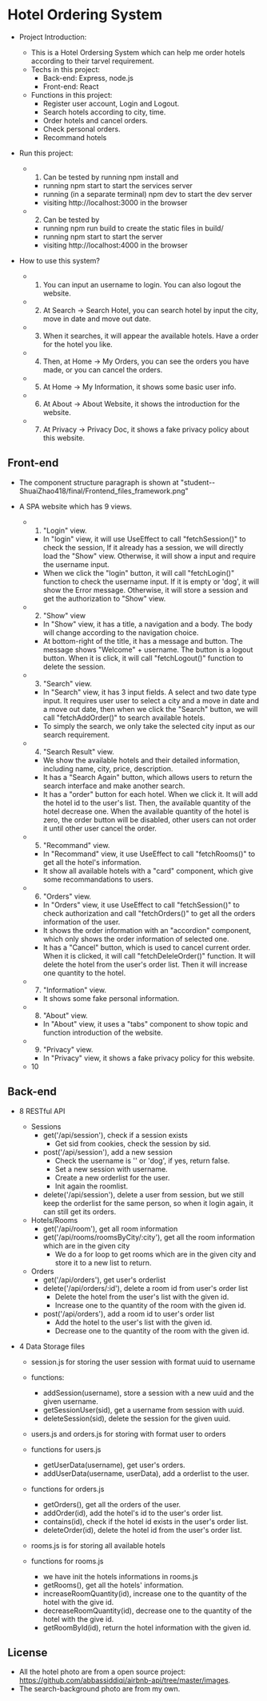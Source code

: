 # Hotel Ordering System

- Project Introduction:
    - This is a Hotel Ordersing System which can help me order hotels according to their tarvel requirement. 
    - Techs in this project:
        - Back-end: Express, node.js
        - Front-end: React
    - Functions in this project:
        - Register user account, Login and Logout.
        - Search hotels according to city, time.
        - Order hotels and cancel orders.
        - Check personal orders.
        - Recommand hotels

- Run this project:
    - 1. Can be tested by running npm install and
        - running npm start to start the services server
        - running (in a separate terminal) npm dev to start the dev server
        - visiting http://localhost:3000 in the browser
    - 2. Can be tested by 
        - running npm run build to create the static files in build/
        - running npm start to start the server
        - visiting http://localhost:4000 in the browser

- How to use this system?
    - 1. You can input an username to login. You can also logout the website.
    - 2. At Search -> Search Hotel, you can search hotel by input the city, move in date and move out date.
    - 3. When it searches, it will appear the available hotels. Have a order for the hotel you like.
    - 4. Then, at Home -> My Orders, you can see the orders you have made, or you can cancel the orders.
    - 5. At Home -> My Information, it shows some basic user info.
    - 6. At About -> About Website, it shows the introduction for the website.
    - 7. At Privacy -> Privacy Doc, it shows a fake privacy policy about this website.

## Front-end

- The component structure paragraph is shown at "student--ShuaiZhao418/final/Frontend_files_framework.png"

- A SPA website which has 9 views.
    - 1. "Login" view.
        - In "login" view, it will use UseEffect to call "fetchSession()" to check the session, If it already has a session, we will directly load the "Show" view. Otherwise, it will show a input and require the username input.
        - When we click the "login" button, it will call "fetchLogin()" function to check the username input. If it is empty or 'dog', it will show the Error message. Otherwise, it will store a session and get the authorization to "Show" view.
    - 2. "Show" view
        - In "Show" view, it has a title, a navigation and a body. The body will change according to the navigation choice. 
        - At bottom-right of the title, it has a message and button. The message shows "Welcome" + username. The button is a logout button. When it is click, it will call "fetchLogout()" function to delete the session. 
    - 3. "Search" view.
        - In "Search" view, it has 3 input fields. A select and two date type input. It requires user user to select a city and a move in date and a move out date, then when we click the "Search" button, we will call "fetchAddOrder()" to search available hotels. 
        - To simply the search, we only take the selected city input as our search requirement.
    - 4. "Search Result" view.
        - We show the available hotels and their detailed information, including name, city, price, description. 
        - It has a "Search Again" button, which allows users to return the search interface
        and make another search.
        - It has a "order" button for each hotel. When we click it. It will add the hotel id to the user's list. Then, the available quantity of the hotel decrease one. When the available quantity of the hotel is zero, the order button will be disabled, other users can not order it until other user cancel the order.
    - 5. "Recommand" view.
        - In "Recommand" view, it use UseEffect to call "fetchRooms()" to get all the hotel's information.
        - It show all available hotels with a "card" component, which give some recommandations to users.
    - 6. "Orders" view.
        - In "Orders" view, it use UseEffect to call "fetchSession()" to check authorization and call "fetchOrders()" to get all the orders information of the user.
        - It shows the order information with an "accordion" component, which only shows the order information of selected one.
        - It has a "Cancel" button, which is used to cancel current order. When it is clicked, it will call "fetchDeleleOrder()" function. It will delete the hotel from the user's order list. Then it will increase one quantity to the hotel.
    - 7. "Information" view.
        - It shows some fake personal information.
    - 8. "About" view.
        - In "About" view, it uses a "tabs" component to show topic and function introduction of the website. 
    - 9. "Privacy" view.
        - In "Privacy" view, it shows a fake privacy policy for this website.
    - 10


## Back-end

- 8 RESTful API
    - Sessions
        - get('/api/session'), check if a session exists
            - Get sid from cookies, check the session by sid.
        - post('/api/session'), add a new session
            - Check the username is '' or 'dog', if yes, return false.
            - Set a new session with username.
            - Create a new orderlist for the user.
            - Init again the roomlist.
        - delete('/api/session'), delete a user from session, but we still keep the orderlist for the same person, so when it login again, it can still get its orders.
    - Hotels/Rooms
        - get('/api/room'), get all room information
        - get('/api/rooms/roomsByCity/:city'), get all the room information which are in the given city
            - We do a for loop to get rooms which are in the given city and store it to a new list to return.
    - Orders
        - get('/api/orders'), get user's orderlist
        - delete('/api/orders/:id'), delete a room id from user's order list
            - Delete the hotel from the user's list with the given id.
            - Increase one to the quantity of the room with the given id.
        - post('/api/orders'), add a room id to user's order list 
            - Add the hotel to the user's list with the given id.
            - Decrease one to the quantity of the room with the given id.

- 4 Data Storage files
    - session.js for storing the user session with format uuid to username
    - functions:
        - addSession(username), store a session with a new uuid and the given username.
        - getSessionUser(sid), get a username from session with uuid.
        - deleteSession(sid), delete the session for the given uuid.     

    - users.js and orders.js for storing with format user to orders 
    - functions for users.js
        - getUserData(username), get user's orders.
        - addUserData(username, userData), add a orderlist to the user.
    - functions for orders.js
        - getOrders(), get all the orders of the user.
        - addOrder(id), add the hotel's id to the user's order list.
        - contains(id), check if the hotel id exists in the user's order list.
        - deleteOrder(id), delete the hotel id from the user's order list.    

    - rooms.js is for storing all available hotels
    - functions for rooms.js
        - we have init the hotels informations in rooms.js
        - getRooms(), get all the hotels' information.
        - increaseRoomQuantity(id), increase one to the quantity of the hotel with the give id.
        - decreaseRoomQuantity(id), decrease one to the quantity of the hotel with the give id.
        - getRoomById(id), return the hotel information with the given id.


## License
- All the hotel photo are from a open source project: https://github.com/abbassiddiqi/airbnb-api/tree/master/images.
- The search-background photo are from my own.
